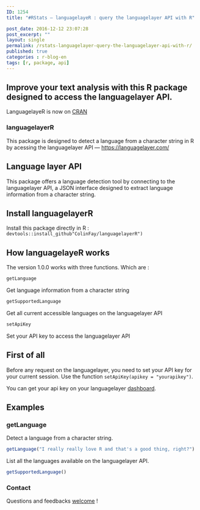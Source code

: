 ```yaml
---
ID: 1254
title: "#RStats — languagelayeR : query the languagelayer API with R"

post_date: 2016-12-12 23:07:28
post_excerpt: ""
layout: single
permalink: /rstats-languagelayer-query-the-languagelayer-api-with-r/
published: true
categories : r-blog-en
tags: [r, package, api]
---
```

## Improve your text analysis with this R package designed to access the languagelayer API.<!--more-->
LanguagelayeR is now on <a href="https://cran.r-project.org/package=languagelayeR">CRAN</a>

### languagelayerR
This package is designed to detect a language from a character string in R by acessing the languagelayer API — <a href="https://languagelayer.com/">https://languagelayer.com/</a>

## Language layer API
This package offers a language detection tool by connecting to the languagelayer API, a JSON interface designed to extract language information from a character string.

## Install languagelayerR
Install this package directly in R : `devtools::install_github"ColinFay/languagelayerR")`
## How languagelayeR works
The version 1.0.0 works with three functions. Which are :

```r 
getLanguage
``` 

Get language information from a character string

```r 
getSupportedLanguage
``` 

Get all current accessible languages on the languagelayer API

```r 
setApiKey
``` 
Set your API key to access the languagelayer API

## First of all
Before any request on the languagelayer, you need to set your API key for your current session. Use the function `setApiKey(apikey = "yourapikey")`.

You can get your api key on your languagelayer <a href="https://languagelayer.com/dashboard">dashboard</a>.

## Examples
### getLanguage
Detect a language from a character string.

```r
getLanguage("I really really love R and that's a good thing, right?")
```

List all the languages available on the languagelayer API.
```r
getSupportedLanguage()
```
### Contact

Questions and feedbacks <a href="mailto:contact@colinfay.me">welcome</a> !
&nbsp;
